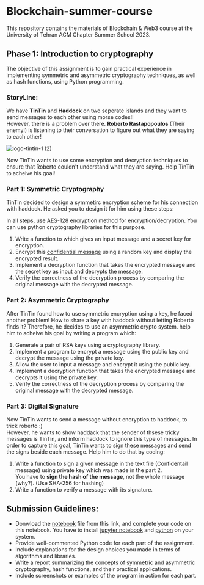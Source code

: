 # Blockchain-summer-course
This repository contains the materials of Blockchain &amp; Web3 course at the University of Tehran ACM Chapter Summer School 2023.

## Phase 1: Introduction to cryptography
The objective of this assignment is to gain practical experience in implementing symmetric and asymmetric cryptography techniques, as well as hash functions, using Python programming.      
     
### StoryLine:
We have **TinTin** and **Haddock** on two seperate islands and they want to send messages to each other using morse codes!!   
However, there is a problem over there. **Roberto Rastapopoulos** (Their enemy!) is listening to their conversation to figure out what they are saying to each other!

![logo-tintin-1 (2)](https://github.com/UT-ACM-Student-Chapter/Blockchain-summer-course/assets/88896798/17b925b5-5fdf-4992-a927-2109663e1180)

Now TinTin wants to use some encryption and decryption techniques to ensure that Roberto couldn't understand what they are saying. Help TinTin to acheive his goal! 


### Part 1: Symmetric Cryptography
TinTin decided to design a symmetirc encryption scheme for his connection with haddock. He asked you to design it for him using these steps:     

In all steps, use AES-128 encryption method for encryption/decryption. You can use python cryptography libraries for this purpose.    
1. Write a function to which gives an input message and a secret key for encryption.     
2. Encrypt this [confidential message](https://github.com/UT-ACM-Student-Chapter/Blockchain-summer-course/blob/main/CA1/Confidential-Message.txt) using a random key and display the encrypted result.     
3. Implement a decryption function that takes the encrypted message and the secret key as input and decrypts the message.     
4. Verify the correctness of the decryption process by comparing the original message with the decrypted message.


### Part 2: Asymmetric Cryptography
After TinTin found how to use symmetric encryption using a key, he faced another problem! How to share a key with haddock without letting Roberto finds it? Therefore, he decides to use an asymmetric crypto system. help him to acheive his goal by writing a program which:   

1. Generate a pair of RSA keys using a cryptography library.
2. Implement a program to encrypt a message using the public key and decrypt the message using the private key.
3. Allow the user to input a message and encrypt it using the public key.
4. Implement a decryption function that takes the encrypted message and decrypts it using the private key.
5. Verify the correctness of the decryption process by comparing the original message with the decrypted message.

### Part 3: Digital Signature
Now TinTin wants to send a message without encryption to haddock, to trick roberto :)    
However, he wants to show haddack that the sender of thsese tricky messages is TinTin, and inform haddock to ignore this type of messages. In order to capture this goal, TinTin wants to sign these messages and send the signs beside each message. Help him to do that by coding:     

1. Write a function to sign a given message in the text file (Confidentail message) using private key which was made in the part 2.     
   You have to **sign the hash of the message**, not the whole message (why?). (Use SHA-256 for hashing)
2. Write a function to verify a message with its signature.


## Submission Guidelines:
- Donwload the [notebook](https://github.com/UT-ACM-Student-Chapter/Blockchain-summer-course/blob/main/CA1/CryptoGraphy-CA.ipynb) file from this link, and complete your code on this notebook. You have to install [jupyter notebook](https://jupyter.org/install) and [python](https://www.python.org/downloads/) on your system.     
- Provide well-commented Python code for each part of the assignment.
- Include explanations for the design choices you made in terms of algorithms and libraries.
- Write a report summarizing the concepts of symmetric and asymmetric cryptography, hash functions, and their practical applications.
- Include screenshots or examples of the program in action for each part.
